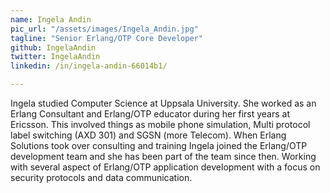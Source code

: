 ```yaml
---
name: Ingela Andin
pic_url: "/assets/images/Ingela_Andin.jpg"
tagline: "Senior Erlang/OTP Core Developer"
github: IngelaAndin
twitter: IngelaAndin
linkedin: /in/ingela-andin-66014b1/

---
```

Ingela studied Computer Science at Uppsala University. She worked as an Erlang Consultant and Erlang/OTP educator during her first years
at Ericsson. This involved things as mobile phone simulation, Multi protocol label switching (AXD 301) and SGSN (more Telecom). When Erlang Solutions took over consulting and training Ingela joined the Erlang/OTP development team and she has been part of the team since then. Working with several aspect of Erlang/OTP application development with a focus on security protocols and data communication.
